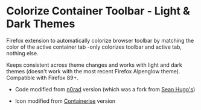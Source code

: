 # Colorize Container Toolbar - Light & Dark Themes

Firefox extension to automatically colorize browser toolbar by matching the color of the active container tab -only colorizes toolbar and active tab, nothing else.

Keeps consistent across theme changes and works with light and dark themes (doesn't work with the most recent Firefox Alpenglow theme). Compatible with Firefox 89+.

+ Code modified from [n0rad](https://gitlab.com/n0rad/firefox-container-color-toolbar) version (which was a fork from [Sean Hugo's](https://gitlab.com/CharoSW/containers-theme))

+ Icon modified from [Containerise](https://github.com/kintesh/containerise) version